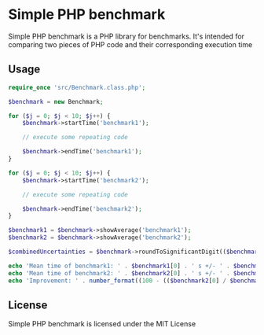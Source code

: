 Simple PHP benchmark
======

Simple PHP benchmark is a PHP library for benchmarks.
It's intended for comparing two pieces of PHP code and their corresponding execution time

Usage
-----

```php
require_once 'src/Benchmark.class.php';

$benchmark = new Benchmark;

for ($j = 0; $j < 10; $j++) {
    $benchmark->startTime('benchmark1');

    // execute some repeating code

    $benchmark->endTime('benchmark1');
}

for ($j = 0; $j < 10; $j++) {
    $benchmark->startTime('benchmark2');

    // execute some repeating code

    $benchmark->endTime('benchmark2');
}

$benchmark1 = $benchmark->showAverage('benchmark1');
$benchmark2 = $benchmark->showAverage('benchmark2');

$combinedUncertainties = $benchmark->roundToSignificantDigit(($benchmark1[1] / $benchmark1[0]) + ($benchmark2[1] / $benchmark2[0]), 2);

echo 'Mean time of benchmark1: ' . $benchmark1[0] . ' s +/- ' . $benchmark1[1] . ' s' . PHP_EOL;
echo 'Mean time of benchmark2: ' . $benchmark2[0] . ' s +/- ' . $benchmark2[1] . ' s' . PHP_EOL;
echo 'Improvement: ' . number_format((100 - (($benchmark2[0] / $benchmark1[0]) * 100)), 1) . ' % +/- ' . number_format($combinedUncertainties * 100, 1) . ' %' . PHP_EOL;
```

License
-------

Simple PHP benchmark is licensed under the MIT License
